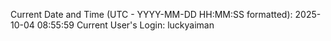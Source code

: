 Current Date and Time (UTC - YYYY-MM-DD HH:MM:SS formatted): 2025-10-04 08:55:59
Current User's Login: luckyaiman
